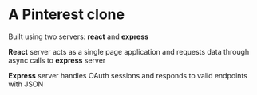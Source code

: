 # A Pinterest clone
Built using two servers: **react** and **express**

**React** server acts as a single page application and requests data through async calls to **express** server

**Express** server handles OAuth sessions and responds to valid endpoints with JSON
